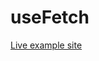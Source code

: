 ---
---

# useFetch

<Example name="nuxt-community/composition-api/tree/master/example" />

[Live example site](/example)
